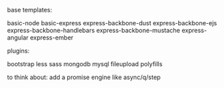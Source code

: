 base templates:

basic-node
basic-express
express-backbone-dust
express-backbone-ejs
express-backbone-handlebars
express-backbone-mustache
express-angular
express-ember



plugins:

bootstrap
less
sass
mongodb
mysql
fileupload
polyfills


to think about:
add a promise engine like async/q/step
